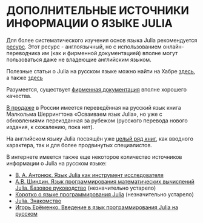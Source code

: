 # ДОПОЛНИТЕЛЬНЫЕ ИСТОЧНИКИ ИНФОРМАЦИИ О ЯЗЫКЕ JULIA

Для более систематического изучения основ языка Julia рекомендуется [ресурс](https://techytok.com/from-zero-to-julia/). Этот ресурс - англоязычный, но с использованием онлайн-переводчика им (как и фирменной документацией) вполне могут пользоваться даже не владеющие английским языком.

Полезные статьи о Julia на русском языке можно найти на Хабре [здесь](https://habr.com/ru/hub/julia/), а также [здесь](https://habr.com/ru/post/429994/)

Разумеется, существует [фирменная документация](https://docs.julialang.org/en/v1/) вполне хорошего качества. 

[В продаже](https://www.ozon.ru/context/detail/id/138275844/) в России имеется переведённая на русский язык книга Малкольма Шеррингтона «Осваиваем язык Julia», но уже с обновлениями переизданная за рубежом (русского перевода нового издания, к сожалению, пока нет).

На английском языку Julia посвящён уже [целый ряд книг](https://julialang.org/learning/), как вводного характера, так и для более продвинутых специалистов.

В интернете имеется также еще некоторое количество источников информации о Julia на русском языке:

* [В. А. Антонюк. Язык Julia как инструмент исследователя](http://cmp.phys.msu.ru/ru/staff/antonyuk)
* [А.В. Шиндин. Язык программирования математических вычислений Julia. Базовое руководство](http://www.lib.unn.ru/students/src/JULIA_tutorial.pdf) (незначительно устарело)
* [Коротко о языке программирования Julia](https://biologo.ru/korotko-o-yazike-programmirovaniya/index.pdf) (незначительно устарело)
* [Julia. Знакомство](https://habr.com/ru/post/423811/)
* [Игорь Ерёменко. Введение в язык программирования Julia на русском](https://github.com/YermolenkoIgor/Julia_tutorial_rus)
